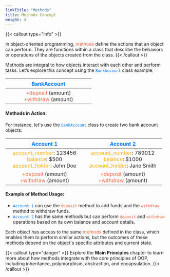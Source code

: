 ```yaml
---
linkTitle: "Methods"
title: Methods Concept
weight: 4
---
```


{{< callout type="info" >}}

In object-oriented programming, <font color="#F2613F">methods</font> define the actions that an object can perform. They are functions within a class that describe the behaviors or operations of the objects created from the class.
{{< /callout >}}

Methods are integral to how objects interact with each other and perform tasks. Let’s explore this concept using the <font color="#007bff">`BankAccount`</font> class example:

| ㅤㅤㅤㅤㅤ<font color="#007bff">BankAccount</font>ㅤㅤㅤㅤㅤ |
|:--:|
| <font color="#F2613F">+deposit</font> (amount) <br/> <font color="#F2613F">+withdraw</font> (amount) |

#### Methods in Action:

For instance, let's use the <font color="#007bff">`BankAccount`</font> class to create two bank account objects:

| ㅤㅤㅤㅤㅤ<font color="#007bff">Account 1</font>ㅤㅤㅤㅤㅤ | ㅤㅤㅤㅤㅤ<font color="#007bff">Account 2</font>ㅤㅤㅤㅤㅤ |
|:--:|:--:|
| <font color="#FFA600">account_number</font>: 123456 <br/> <font color="#FFA600">balance</font>: $500 <br/> <font color="#FFA600">account_holder</font>: John Doe | <font color="#FFA600">account_number</font>: 789012 <br/> <font color="#FFA600">balance</font>: $1000 <br/> <font color="#FFA600">account_holder</font>: Jane Smith |
| <font color="#F2613F">+deposit</font> (amount) <br/> <font color="#F2613F">+withdraw</font> (amount) | <font color="#F2613F">+deposit</font> (amount) <br/> <font color="#F2613F">+withdraw</font> (amount) |

#### Example of Method Usage:

- <font color="#007bff">`Account 1`</font> can use the <font color="#F2613F">`deposit`</font> method to add funds and the <font color="#F2613F">`withdraw`</font> method to withdraw funds.
- <font color="#007bff">`Account 2`</font> has the same methods but can perform <font color="#F2613F">`deposit`</font> and <font color="#F2613F">`withdraw`</font> operations based on its own balance and account details.

Each object has access to the same <font color="#F2613F">methods</font> defined in the class, which enables them to perform similar actions, but the outcomes of these methods depend on the object's specific attributes and current state.

{{< callout type="danger" >}}
Explore the **Main Principles** chapter to learn more about how methods integrate with the core principles of OOP, including inheritance, polymorphism, abstraction, and encapsulation.
{{< /callout >}}